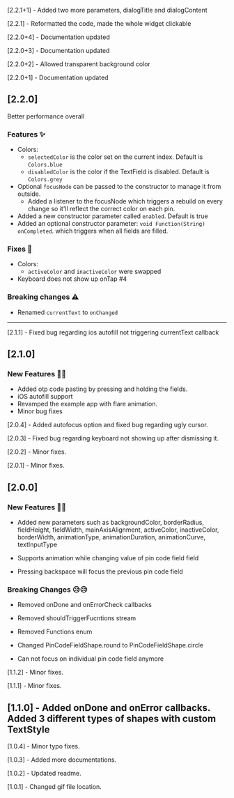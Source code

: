 [2.2.1+1] - Added two more parameters, dialogTitle and dialogContent

[2.2.1] - Reformatted the code, made the whole widget clickable

[2.2.0+4] - Documentation updated

[2.2.0+3] - Documentation updated

[2.2.0+2] - Allowed transparent background color

[2.2.0+1] - Documentation updated

## [2.2.0]

Better performance overall

### Features  ✨
- Colors:
  - `selectedColor` is the color set on the current index. Default is `Colors.blue`
  - `disabledColor` is the color if the TextField is disabled. Default is `Colors.grey`
- Optional `focusNode` can be passed to the constructor to manage it from outside.
  - Added a listener to the focusNode which triggers a rebuild on every change so it'll reflect the correct color on each pin.
- Added a new constructor parameter called `enabled`. Default is true
- Added an optional constructor parameter: `void Function(String) onCompleted`. which triggers when all fields are filled.

### Fixes  🐛
- Colors:
  - `activeColor` and `inactiveColor` were swapped
- Keyboard does not show up onTap #4

### Breaking changes ⚠️  
- Renamed `currentText` to `onChanged`

---

[2.1.1] - Fixed bug regarding ios autofill not triggering currentText callback

## [2.1.0]

### New Features 🥁🥁

- Added otp code pasting by pressing and holding the fields.
- iOS autofill support
- Revamped the example app with flare animation.
- Minor bug fixes

[2.0.4] - Added autofocus option and fixed bug regarding ugly cursor.

[2.0.3] - Fixed bug regarding keyboard not showing up after dismissing it.

[2.0.2] - Minor fixes.

[2.0.1] - Minor fixes.

## [2.0.0]

### New Features 🥁🥁

- Added new parameters such as backgroundColor, borderRadius, fieldHeight, fieldWidth, mainAxisAlignment, activeColor, inactiveColor, borderWidth, animationType, animationDuration, animationCurve, textInputType

- Supports animation while changing value of pin code field field

- Pressing backspace will focus the previous pin code field

### Breaking Changes 😥😥

- Removed onDone and onErrorCheck callbacks

- Removed shouldTriggerFucntions stream

- Removed Functions enum

- Changed PinCodeFieldShape.round to PinCodeFieldShape.circle

- Can not focus on individual pin code field anymore

[1.1.2] - Minor fixes.

[1.1.1] - Minor fixes.

## [1.1.0] - Added onDone and onError callbacks. Added 3 different types of shapes with custom TextStyle

[1.0.4] - Minor typo fixes.

[1.0.3] - Added more documentations.

[1.0.2] - Updated readme.

[1.0.1] - Changed gif file location.
